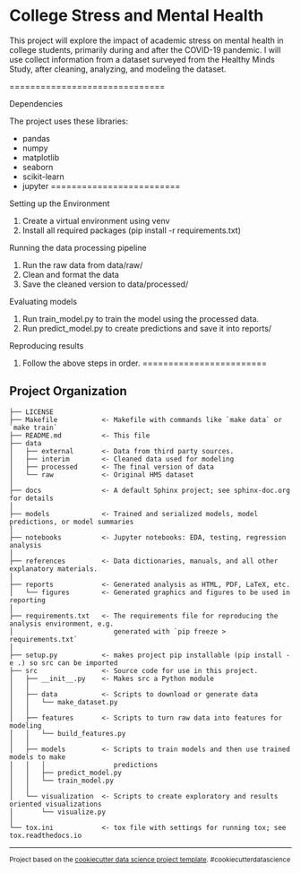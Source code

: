 College Stress and Mental Health
==============================

This project will explore the impact of academic stress on mental health in college students, primarily during and after the COVID-19 pandemic. I will use collect information from a dataset surveyed from the Healthy Minds Study, after cleaning, analyzing, and modeling the dataset.

==============================

Dependencies

The project uses these libraries:
- pandas
- numpy
- matplotlib
- seaborn
- scikit-learn
- jupyter
=========================

Setting up the Environment
1. Create a virtual environment using venv
2. Install all required packages (pip install -r requirements.txt)

Running the data processing pipeline
1. Run the raw data from data/raw/
2. Clean and format the data
3. Save the cleaned version to data/processed/

Evaluating models
1. Run train_model.py to train the model using the processed data.
2. Run predict_model.py to create predictions and save it into reports/

Reproducing results
1. Follow the above steps in order. 
========================

Project Organization
------------

    ├── LICENSE
    ├── Makefile           <- Makefile with commands like `make data` or `make train`
    ├── README.md          <- This file
    ├── data
    │   ├── external       <- Data from third party sources.
    │   ├── interim        <- Cleaned data used for modeling
    │   ├── processed      <- The final version of data
    │   └── raw            <- Original HMS dataset
    │
    ├── docs               <- A default Sphinx project; see sphinx-doc.org for details
    │
    ├── models             <- Trained and serialized models, model predictions, or model summaries
    │
    ├── notebooks          <- Jupyter notebooks: EDA, testing, regression analysis
    │
    ├── references         <- Data dictionaries, manuals, and all other explanatory materials.
    │
    ├── reports            <- Generated analysis as HTML, PDF, LaTeX, etc.
    │   └── figures        <- Generated graphics and figures to be used in reporting
    │
    ├── requirements.txt   <- The requirements file for reproducing the analysis environment, e.g.
    │                         generated with `pip freeze > requirements.txt`
    │
    ├── setup.py           <- makes project pip installable (pip install -e .) so src can be imported
    ├── src                <- Source code for use in this project.
    │   ├── __init__.py    <- Makes src a Python module
    │   │
    │   ├── data           <- Scripts to download or generate data
    │   │   └── make_dataset.py
    │   │
    │   ├── features       <- Scripts to turn raw data into features for modeling
    │   │   └── build_features.py
    │   │
    │   ├── models         <- Scripts to train models and then use trained models to make
    │   │   │                 predictions
    │   │   ├── predict_model.py
    │   │   └── train_model.py
    │   │
    │   └── visualization  <- Scripts to create exploratory and results oriented visualizations
    │       └── visualize.py
    │
    └── tox.ini            <- tox file with settings for running tox; see tox.readthedocs.io


--------

<p><small>Project based on the <a target="_blank" href="https://drivendata.github.io/cookiecutter-data-science/">cookiecutter data science project template</a>. #cookiecutterdatascience</small></p>
